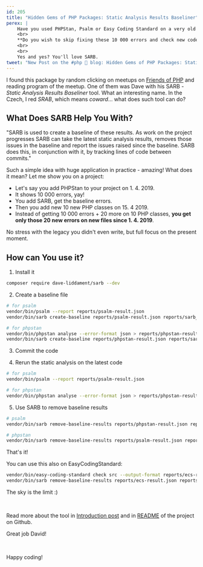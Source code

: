 ```yaml
---
id: 205
title: "Hidden Gems of PHP Packages: Static Analysis Results Baseliner"
perex: |
    Have you used PHPStan, Psalm or Easy Coding Standard on a very old project and got 10 000+ errors?
    <br>
    **Do you wish to skip fixing these 10 000 errors and check new code only?**
    <br>
    <br>
    Yes and yes? You'll love SARB. 
tweet: "New Post on the #php 🐘 blog: Hidden Gems of PHP Packages: Static Analysis Results Baseliner by @daveliddament"
---
```


I found this package by random clicking on meetups on [Friends of PHP](https://friendsofphp.org/) and reading program of the meetup. One of them was Dave with his SARB - *Static Analysis Results Baseliner* tool. What an interesting name. In the Czech, I red *SRAB*, which means *coward*... what does such tool can do?

## What Does SARB Help You With?

"SARB is used to create a baseline of these results. As work on the project progresses SARB can take the latest static analysis results, removes those issues in the baseline and report the issues raised since the baseline. SARB does this, in conjunction with it, by tracking lines of code between commits."

Such a simple idea with huge application in practice - amazing! What does it mean? Let me show you on a project:

- Let's say you add PHPStan to your project on 1. 4. 2019.
- It shows 10 000 errors, yay!
- You add SARB, get the baseline errors.
- Then you add new 10 new PHP classes on 15. 4 2019.
- Instead of getting 10 000 errors + 20 more on 10 PHP classes, **you get only those 20 new errors on new files since 1. 4. 2019**.

No stress with the legacy you didn't even write, but full focus on the present moment.

## How can You use it?

1. Install it

```bash
composer require dave-liddament/sarb --dev
```

2. Create a baseline file 

```bash
# for psalm 
vendor/bin/psalm --report reports/psalm-result.json
vendor/bin/sarb create-baseline reports/psalm-result.json reports/sarb_baseline.json psalm-json

# for phpstan
vendor/bin/phpstan analyse --error-format json > reports/phpstan-result.json
vendor/bin/sarb create-baseline reports/phpstan-result.json reports/sarb_baseline.json phpstan-json
```

3. Commit the code

4. Rerun the static analysis on the latest code

```bash
# for psalm 
vendor/bin/psalm --report reports/psalm-result.json

# for phpstan
vendor/bin/phpstan analyse --error-format json > reports/phpstan-result.json
```

5. Use SARB to remove baseline results

```bash
# psalm
vendor/bin/sarb remove-baseline-results reports/phpstan-result.json reports/sarb_baseline.json reports/issues_since_baseline.json

# phpstan
vendor/bin/sarb remove-baseline-results reports/psalm-result.json reports/sarb_baseline.json reports/issues_since_baseline.json
```

That's it! 

You can use this also on EasyCodingStandard:

```bash
vendor/bin/easy-coding-standard check src --output-format reports/ecs-result.json
vendor/bin/sarb remove-baseline-results reports/ecs-result.json reports/sarb_baseline.json reports/issues_since_baseline.json
```

The sky is the limit :) 

<br>

Read more about the tool in [Introduction post](https://www.daveliddament.co.uk/sarb/introduction/) and in [README](https://github.com/DaveLiddament/sarb) of the project on Github.

Great job David!

<br>

Happy coding!